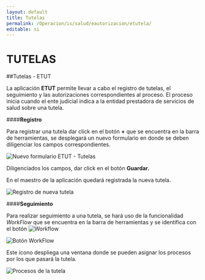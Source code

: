 ```yaml
---
layout: default
title: Tutelas
permalink: /Operacion/is/salud/eautorizacion/etutela/
editable: si
---
```


# TUTELAS

##Tutelas - ETUT

La aplicación **ETUT** permite llevar a cabo el registro de tutelas, el seguimiento y las autorizaciones correspondientes al proceso.
El proceso inicia cuando el ente judicial indica a la entidad prestadora de servicios de salud sobre una tutela. 

####**Registro**

Para registrar una tutela dar click en el botón **+** que se encuentra en la barra de herramientas, se desplegará un nuevo formulario en donde se deben diligenciar los campos correspondientes.

![Nuevo formulario ETUT - Tutelas](C:\Users\OASIS-IT\Pictures\MANUALES\ETUT1.png)

Diligenciados los campos, dar click en el botón **Guardar.**

En el maestro de la aplicación quedará registrada la nueva tutela.

![Registro de nueva tutela](C:\Users\OASIS-IT\Pictures\MANUALES\ETUT2.png)

####**Seguimiento**

Para realizar seguimiento a una tutela, se hará uso de la funcionalidad _WorkFlow_ que se encuentra en la barra de herramientas y se identifica con el botón ![Workflow](C:\Users\OASIS-IT\Pictures\MANUALES\Workflow.png)

![Botón WorkFlow](C:\Users\OASIS-IT\Pictures\MANUALES\Workflow2.png)

Este ícono despliega una ventana donde se pueden asignar los procesos por los que pasará la tutela.

![Procesos de la tutela](http://docs.oasiscom.com/images/Procesostutela.png)

